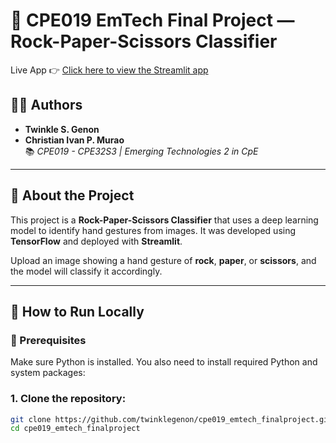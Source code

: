 # 🧠 CPE019 EmTech Final Project — Rock-Paper-Scissors Classifier

Live App 👉 [Click here to view the Streamlit app](https://twinklegenon-cpe019-emtech-finalproject-app-k0b820.streamlit.app/)

## 👩‍💻 Authors
- **Twinkle S. Genon**  
- **Christian Ivan P. Murao**  
📚 *CPE019 - CPE32S3 | Emerging Technologies 2 in CpE*

---

## 📌 About the Project

This project is a **Rock-Paper-Scissors Classifier** that uses a deep learning model to identify hand gestures from images. It was developed using **TensorFlow** and deployed with **Streamlit**.

Upload an image showing a hand gesture of **rock**, **paper**, or **scissors**, and the model will classify it accordingly.

---

## 🚀 How to Run Locally

### 🧱 Prerequisites
Make sure Python is installed. You also need to install required Python and system packages:

### 1. Clone the repository:
```bash
git clone https://github.com/twinklegenon/cpe019_emtech_finalproject.git
cd cpe019_emtech_finalproject
